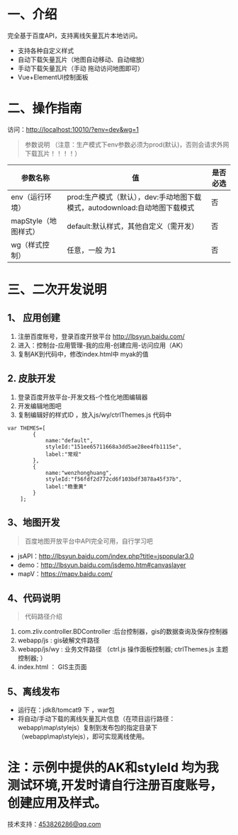 # 一、介绍
完全基于百度API，支持离线矢量瓦片本地访问。
* 支持各种自定义样式
* 自动下载矢量瓦片（地图自动移动、自动缩放）
* 手动下载矢量瓦片（手动 拖动访问地图即可）
* Vue+ElementUI控制面板

# 二、操作指南
 访问：<http://localhost:10010/?env=dev&wg=1>
 
> 参数说明 （注意：生产模式下env参数必须为prod(默认)，否则会请求外网下载瓦片！！！！）

|  参数名称   | 值  | 是否必选 |
|  ----  | ----  | ---- |
| env（运行环境）  | prod:生产模式（默认），dev:手动地图下载模式，autodownload:自动地图下载模式 | 否 |
| mapStyle（地图样式）  | default:默认样式，其他自定义（需开发） | 否 |
| wg（样式控制）  | 任意，一般 为1 | 否 |

# 三、二次开发说明
##  1、 应用创建
1. 注册百度账号，登录百度开放平台  http://lbsyun.baidu.com/
2. 进入：控制台-应用管理-我的应用-创建应用-访问应用（AK）
3. 复制AK到代码中，修改index.html中   myak的值

## 2. 皮肤开发
1. 登录百度开放平台-开发文档-个性化地图编辑器
2. 开发编辑地图吧
3. 复制编辑好的样式ID ，放入js/wy/ctrlThemes.js 代码中
```
var THEMES=[
		{
			name:"default",
			styleId:"151ee65711668a3dd5ae28ee4fb1115e",
			label:"常规"
		},
		{
			name:"wenzhonghuang",
			styleId:"f56fdf2d772cd6f103bdf3878a45f37b",
			label:"稳重黄"
		}
	];
```

## 3、地图开发
> 百度地图开放平台中API完全可用，自行学习吧

* jsAPI：http://lbsyun.baidu.com/index.php?title=jspopular3.0
* demo：http://lbsyun.baidu.com/jsdemo.htm#canvaslayer
* mapV：https://mapv.baidu.com/

## 4、代码说明
> 代码路径介绍

1. com.zliv.controller.BDController :后台控制器，gis的数据查询及保存控制器
2. webapp/js : gis破解文件路径
3. webapp/js/wy : 业务文件路径 （ctrl.js 操作面板控制器;  ctrlThemes.js 主题控制器;    ）
4. index.html ：  GIS主页面

## 5、离线发布

* 运行在：jdk8/tomcat9 下  ，war包
* 将自动/手动下载的离线矢量瓦片信息（在项目运行路径：webapp\map\stylejs）复制到发布包的指定目录下（webapp\map\stylejs），即可实现离线使用。

# 注：示例中提供的AK和styleId 均为我测试环境,开发时请自行注册百度账号，创建应用及样式。
技术支持：453826286@qq.com
